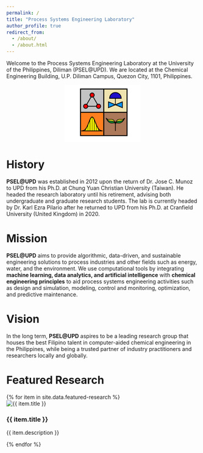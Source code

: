 ```yaml
---
permalink: /
title: "Process Systems Engineering Laboratory"
author_profile: true
redirect_from: 
  - /about/
  - /about.html
---
```


Welcome to the Process Systems Engineering Laboratory at the University of the Philippines, Diliman (PSEL@UPD). We are located at the Chemical Engineering Building, U.P. Diliman Campus, Quezon City, 1101, Philippines.

<p align="center">
    <img src="images/psel_logo_2023.png" width="200">
</p>

History
======
**PSEL@UPD** was established in 2012 upon the return of Dr. Jose C. Munoz to UPD from his Ph.D. at Chung Yuan Christian University (Taiwan). He headed the research laboratory until his retirement, advising both undergraduate and graduate research students. The lab is currently headed by Dr. Karl Ezra Pilario after he returned to UPD from his Ph.D. at Cranfield University (United Kingdom) in 2020.

Mission
======
**PSEL@UPD** aims to provide algorithmic, data-driven, and sustainable engineering solutions to process industries and other fields such as energy, water, and the environment. We use computational tools by integrating **machine learning, data analytics, and artificial intelligence** with **chemical engineering principles** to aid process systems engineering activities such as design and simulation, modeling, control and monitoring, optimization, and predictive maintenance. 

Vision
======
In the long term, **PSEL@UPD** aspires to be a leading research group that houses the best Filipino talent in computer-aided chemical engineering in the Philippines, while being a trusted partner of industry practitioners and researchers locally and globally.

Featured Research
======

<div class="featured-research">
  {% for item in site.data.featured-research %}
    <div class="research-item">
      <div class="research-img-container">
        <img src="{{ item.image }}" alt="{{ item.title }}" class="research-img">
      </div>
      <div class="research-description">
        <h3>{{ item.title }}</h3>
        <p>{{ item.description }}</p>
      </div>
    </div>
  {% endfor %}
</div>

